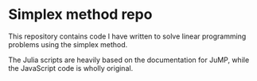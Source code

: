 # Simplex method repo
This repository contains code I have written to solve linear programming problems using the simplex method. 

The Julia scripts are heavily based on the documentation for JuMP, while the JavaScript code is wholly original. 